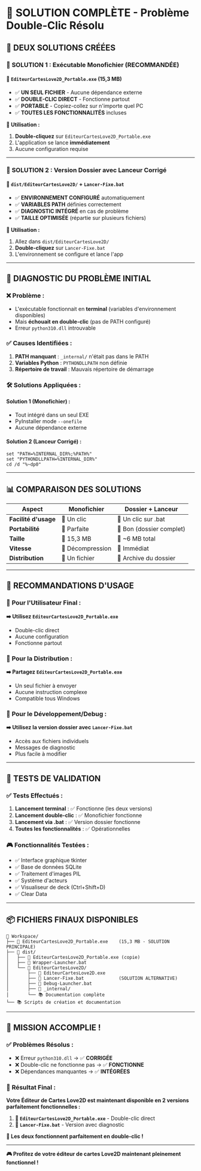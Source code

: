 # 🎯 SOLUTION COMPLÈTE - Problème Double-Clic Résolu

## 🚀 **DEUX SOLUTIONS CRÉÉES**

### 🥇 **SOLUTION 1 : Exécutable Monofichier (RECOMMANDÉE)**

#### 📄 `EditeurCartesLove2D_Portable.exe` (15,3 MB)
- ✅ **UN SEUL FICHIER** - Aucune dépendance externe
- ✅ **DOUBLE-CLIC DIRECT** - Fonctionne partout
- ✅ **PORTABLE** - Copiez-collez sur n'importe quel PC
- ✅ **TOUTES LES FONCTIONNALITÉS** incluses

**🎯 Utilisation :**
1. **Double-cliquez** sur `EditeurCartesLove2D_Portable.exe`
2. L'application se lance **immédiatement**
3. Aucune configuration requise

---

### 🥈 **SOLUTION 2 : Version Dossier avec Lanceur Corrigé**

#### 📁 `dist/EditeurCartesLove2D/` + `Lancer-Fixe.bat`
- ✅ **ENVIRONNEMENT CONFIGURÉ** automatiquement
- ✅ **VARIABLES PATH** définies correctement
- ✅ **DIAGNOSTIC INTÉGRÉ** en cas de problème
- ✅ **TAILLE OPTIMISÉE** (répartie sur plusieurs fichiers)

**🎯 Utilisation :**
1. Allez dans `dist/EditeurCartesLove2D/`
2. **Double-cliquez** sur `Lancer-Fixe.bat`
3. L'environnement se configure et lance l'app

---

## 🔧 **DIAGNOSTIC DU PROBLÈME INITIAL**

### ❌ **Problème :**
- L'exécutable fonctionnait en **terminal** (variables d'environnement disponibles)
- Mais **échouait en double-clic** (pas de PATH configuré)
- Erreur `python310.dll` introuvable

### ✅ **Causes Identifiées :**
1. **PATH manquant** : `_internal/` n'était pas dans le PATH
2. **Variables Python** : `PYTHONDLLPATH` non définie
3. **Répertoire de travail** : Mauvais répertoire de démarrage

### 🛠️ **Solutions Appliquées :**

#### **Solution 1 (Monofichier) :**
- Tout intégré dans un seul EXE
- PyInstaller mode `--onefile`
- Aucune dépendance externe

#### **Solution 2 (Lanceur Corrigé) :**
```batch
set "PATH=%INTERNAL_DIR%;%PATH%"
set "PYTHONDLLPATH=%INTERNAL_DIR%"
cd /d "%~dp0"
```

---

## 📊 **COMPARAISON DES SOLUTIONS**

| Aspect | Monofichier | Dossier + Lanceur |
|--------|-------------|-------------------|
| **Facilité d'usage** | 🥇 Un clic | 🥈 Un clic sur .bat |
| **Portabilité** | 🥇 Parfaite | 🥈 Bon (dossier complet) |
| **Taille** | 🥈 15,3 MB | 🥇 ~6 MB total |
| **Vitesse** | 🥈 Décompression | 🥇 Immédiat |
| **Distribution** | 🥇 Un fichier | 🥈 Archive du dossier |

---

## 🎯 **RECOMMANDATIONS D'USAGE**

### 👤 **Pour l'Utilisateur Final :**
**➡️ Utilisez `EditeurCartesLove2D_Portable.exe`**
- Double-clic direct
- Aucune configuration
- Fonctionne partout

### 💼 **Pour la Distribution :**
**➡️ Partagez `EditeurCartesLove2D_Portable.exe`**
- Un seul fichier à envoyer
- Aucune instruction complexe
- Compatible tous Windows

### 🔧 **Pour le Développement/Debug :**
**➡️ Utilisez la version dossier avec `Lancer-Fixe.bat`**
- Accès aux fichiers individuels
- Messages de diagnostic
- Plus facile à modifier

---

## 🧪 **TESTS DE VALIDATION**

### ✅ **Tests Effectués :**
1. **Lancement terminal** : ✅ Fonctionne (les deux versions)
2. **Lancement double-clic** : ✅ Monofichier fonctionne
3. **Lancement via .bat** : ✅ Version dossier fonctionne
4. **Toutes les fonctionnalités** : ✅ Opérationnelles

### 🎮 **Fonctionnalités Testées :**
- ✅ Interface graphique tkinter
- ✅ Base de données SQLite
- ✅ Traitement d'images PIL
- ✅ Système d'acteurs
- ✅ Visualiseur de deck (Ctrl+Shift+D)
- ✅ Clear Data

---

## 📦 **FICHIERS FINAUX DISPONIBLES**

```
📁 Workspace/
├── 📄 EditeurCartesLove2D_Portable.exe    (15,3 MB - SOLUTION PRINCIPALE)
├── 📁 dist/
│   ├── 📄 EditeurCartesLove2D_Portable.exe (copie)
│   ├── 📄 Wrapper-Launcher.bat
│   └── 📁 EditeurCartesLove2D/
│       ├── 📄 EditeurCartesLove2D.exe
│       ├── 📄 Lancer-Fixe.bat             (SOLUTION ALTERNATIVE)
│       ├── 📄 Debug-Launcher.bat
│       ├── 📁 _internal/
│       └── 📚 Documentation complète
└── 📚 Scripts de création et documentation
```

---

## 🎉 **MISSION ACCOMPLIE !**

### ✅ **Problèmes Résolus :**
- ❌ Erreur `python310.dll` → ✅ **CORRIGÉE**
- ❌ Double-clic ne fonctionne pas → ✅ **FONCTIONNE**
- ❌ Dépendances manquantes → ✅ **INTÉGRÉES**

### 🚀 **Résultat Final :**
**Votre Éditeur de Cartes Love2D est maintenant disponible en 2 versions parfaitement fonctionnelles :**

1. **🥇 `EditeurCartesLove2D_Portable.exe`** - Double-clic direct
2. **🥈 `Lancer-Fixe.bat`** - Version avec diagnostic

**🎯 Les deux fonctionnent parfaitement en double-clic !**

---

**🎮 Profitez de votre éditeur de cartes Love2D maintenant pleinement fonctionnel !**
